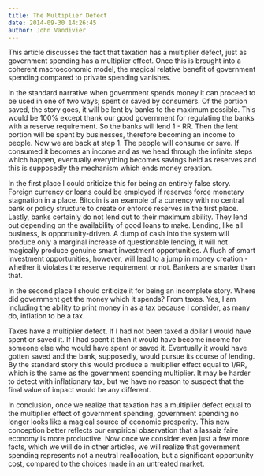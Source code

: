 ```yaml
---
title: The Multiplier Defect
date: 2014-09-30 14:26:45
author: John Vandivier
---
```




This article discusses the fact that taxation has a multiplier defect, just as government spending has a multiplier effect. Once this is brought into a coherent macroeconomic model, the magical relative benefit of government spending compared to private spending vanishes.

In the standard narrative when government spends money it can proceed to be used in one of two ways; spent or saved by consumers. Of the portion saved, the story goes, it will be lent by banks to the maximum possible. This would be 100% except thank our good government for regulating the banks with a reserve requirement. So the banks will lend 1 - RR. Then the lent portion will be spent by businesses, therefore becoming an income to people. Now we are back at step 1. The people will consume or save. If consumed it becomes an income and as we head through the infinite steps which happen, eventually everything becomes savings held as reserves and this is supposedly the mechanism which ends money creation.

In the first place I could criticize this for being an entirely false story. Foreign currency or loans could be employed if reserves force monetary stagnation in a place. Bitcoin is an example of a currency with no central bank or policy structure to create or enforce reserves in the first place. Lastly, banks certainly do not lend out to their maximum ability. They lend out depending on the availability of good loans to make. Lending, like all business, is opportunity-driven. A dump of cash into the system will produce only a marginal increase of questionable lending, it will not magically produce genuine smart investment opportunities. A flush of smart investment opportunities, however, will lead to a jump in money creation - whether it violates the reserve requirement or not. Bankers are smarter than that.

In the second place I should criticize it for being an incomplete story. Where did government get the money which it spends? From taxes. Yes, I am including the ability to print money in as a tax because I consider, as many do, inflation to be a tax.

Taxes have a multiplier defect. If I had not been taxed a dollar I would have spent or saved it. If I had spent it then it would have become income for someone else who would have spent or saved it. Eventually it would have gotten saved and the bank, supposedly, would pursue its course of lending. By the standard story this would produce a multiplier effect equal to 1/RR, which is the same as the government spending multiplier. It may be harder to detect with inflationary tax, but we have no reason to suspect that the final value of impact would be any different.

In conclusion, once we realize that taxation has a multiplier defect equal to the multiplier effect of government spending, government spending no longer looks like a magical source of economic prosperity. This new conception better reflects our empirical observation that a lassaiz faire economy is more productive. Now once we consider even just a few more facts, which we will do in other articles, we will realize that government spending represents not a neutral reallocation, but a significant opportunity cost, compared to the choices made in an untreated market.